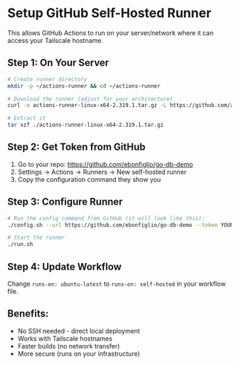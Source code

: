 # Setup GitHub Self-Hosted Runner

This allows GitHub Actions to run on your server/network where it can access your Tailscale hostname.

## Step 1: On Your Server

```bash
# Create runner directory
mkdir -p ~/actions-runner && cd ~/actions-runner

# Download the runner (adjust for your architecture)
curl -o actions-runner-linux-x64-2.319.1.tar.gz -L https://github.com/actions/runner/releases/download/v2.319.1/actions-runner-linux-x64-2.319.1.tar.gz

# Extract it
tar xzf ./actions-runner-linux-x64-2.319.1.tar.gz
```

## Step 2: Get Token from GitHub

1. Go to your repo: https://github.com/ebonfiglio/go-db-demo
2. Settings → Actions → Runners → New self-hosted runner
3. Copy the configuration command they show you

## Step 3: Configure Runner

```bash
# Run the config command from GitHub (it will look like this):
./config.sh --url https://github.com/ebonfiglio/go-db-demo --token YOUR_TOKEN_HERE

# Start the runner
./run.sh
```

## Step 4: Update Workflow

Change `runs-on: ubuntu-latest` to `runs-on: self-hosted` in your workflow file.

## Benefits:
- No SSH needed - direct local deployment
- Works with Tailscale hostnames
- Faster builds (no network transfer)
- More secure (runs on your infrastructure)
